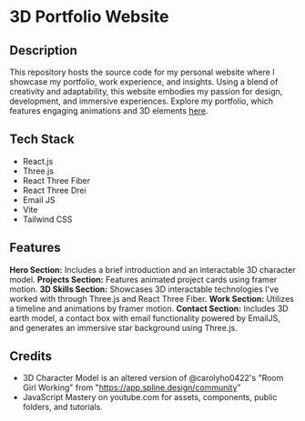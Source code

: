 # 3D Portfolio Website

## Description
This repository hosts the source code for my personal website where I showcase my portfolio, work experience, and insights. Using a blend of creativity and adaptability, this website embodies my passion for design, development, and immersive experiences. Explore my portfolio, which features engaging animations and 3D elements [here](https://faithgutierrez.com/).

## Tech Stack
* React.js
* Three.js
* React Three Fiber
* React Three Drei
* Email JS
* Vite
* Tailwind CSS

## Features
**Hero Section:** Includes a brief introduction and an interactable 3D character model.
**Projects Section:** Features animated project cards using framer motion.
**3D Skills Section:** Showcases 3D interactable technologies I've worked with through Three.js and React Three Fiber.
**Work Section:** Utilizes a timeline and animations by framer motion.
**Contact Section:** Includes 3D earth model, a contact box with email functionality powered by EmailJS, and generates an immersive star background using Three.js.

## Credits
* 3D Character Model is an altered version of @carolyho0422's "Room Girl Working" from "https://app.spline.design/community"
* JavaScript Mastery on youtube.com for assets, components, public folders, and tutorials.

